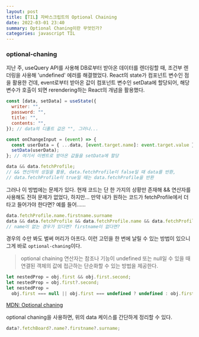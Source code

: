 ```yaml
---
layout: post
title: [TIL] 자바스크립트의 Optional Chaining
date: 2022-03-01 23:40
summary: Optional Chaning이란 무엇인가?
categories: javascript TIL
---
```


### optional-chaning

지난 주, useQuery API를 사용해 DB로부터 받아온 데이터를 렌더링할 때, 조건부 렌더링을 사용해 'undefined' 에러를 해결했었다. React의 state가 컴포넌트 변수인 점을 활용한 건데, event로부터 받아온 값이 컴포넌트 변수인 setData에 할당되어, 해당 변수가 호출이 되면 rerendering하는 React의 개념을 활용했다.

```javascript
const [data, setData] = useState({
  writer: "",
  password: "",
  title: "",
  contents: "",
}); // data의 디폴트 값은 "", 그러나...

const onChangeInput = (event) => {
  const userData = { ...data, [event.target.name]: event.target.value };
  setData(userData);
}; // 여기서 이벤트로 받아온 값들을 setData에 할당

data && data.fetchProfile;
// && 연산자의 성질을 활용, data.fetchProfile이 false일 때 data를 반환,
// data.fetchProfile이 true일 때는 data.fetchProfile을 반환
```

그러나 이 방법에는 문제가 있다. 현재 코드는 단 한 가지의 상황만 존재해 && 연산자를 사용해도 전혀 문제가 없었다, 하지만... 만약 내가 원하는 코드가 fetchProfile에서 더 타고 들어가야 한다면? 예를 들어......

```javascript
data.fetchProfile.name.firstname.surname
data && data.fetchProfile && data.fetchProfile.name && data.fetchProfile.name.firstname && data.fet.... 어쩌구!
// name이 없는 경우가 있다면? firstname이 없다면?
```

경우의 수만 봐도 벌써 머리가 아프다. 이런 고민을 한 번에 날릴 수 있는 방법이 있으니 그게 바로 `optional-chaning`이다.

> optional chaining 연산자는 참조나 기능이 undefined 또는 null일 수 있을 때 연결된 객체의 값에 접근하는 단순화할 수 있는 방법을 제공한다.

```javascript
let nestedProp = obj.first && obj.first.second;
let nestedProp = obj.first?.second;
let nestedProp =
  obj.first === null || obj.first === undefined ? undefined : obj.first.second;
```

[MDN: Optional chaning](https://developer.mozilla.org/ko/docs/Web/JavaScript/Reference/Operators/Optional_chaining)

optional chaning을 사용하면, 위의 data 케이스를 간단하게 정리할 수 있다.

```javascript
data?.fetchBoard?.name?.firstname?.surname;
```

